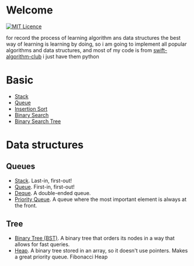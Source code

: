 # Welcome

[![MIT Licence](https://badges.frapsoft.com/os/mit/mit-125x28.png?v=103)](https://opensource.org/licenses/mit-license.php) 

for record the process of learning algorithm ans data structures
the best way of learning is learning by doing, so i am going to implement all popular algorithms and data structures, and most of my code is from [swift-algorithm-club](https://github.com/raywenderlich/swift-algorithm-club) i just have them python

# Basic
* [Stack](./Queues/Stack.py)
* [Queue](./Queues/Queue.py)
* [Insertion Sort](./sorting/Insertion_Sort.py)
* [Binary Search](./search/Binary_Search.py)
* [Binary Search Tree](./tree/Binary_Search_Tree.py)

# Data structures

## Queues
 
* [Stack](./Queues/Stack.py). Last-in, first-out!
* [Queue](./Queues/Queue.py). First-in, first-out!
* [Deque](./Queues/Deque.py). A double-ended queue.
* [Priority Queue](./Queues/Priority_Queue.py). A queue where the most important element is always at the front.

## Tree
* [Binary Tree (BST)](./Tree/Binary_Search_Tree.py).  A binary tree that orders its nodes in a way that allows for fast queries.
* [Heap](./Tree/Heap.py). A binary tree stored in an array, so it doesn't use pointers. Makes a great priority queue.
Fibonacci Heap
